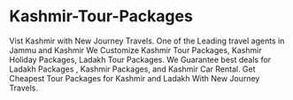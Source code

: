 # Kashmir-Tour-Packages
Vist  Kashmir with New Journey Travels. One of the Leading travel agents in Jammu and Kashmir We Customize Kashmir Tour Packages, Kashmir Holiday Packages, Ladakh Tour Packages. We Guarantee best deals  for Ladakh Packages , Kashmir Packages, and Kashmir Car Rental. Get Cheapest Tour Packages for Kashmir and Ladakh With New Journey Travels.
